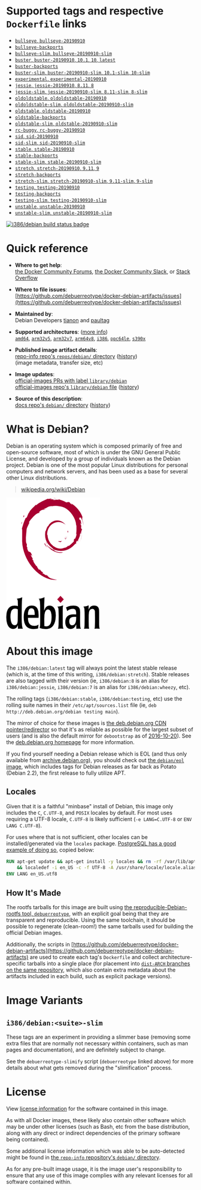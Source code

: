 <!--

********************************************************************************

WARNING:

    DO NOT EDIT "debian/README.md"

    IT IS AUTO-GENERATED

    (from the other files in "debian/" combined with a set of templates)

********************************************************************************

-->

# Supported tags and respective `Dockerfile` links

-	[`bullseye`, `bullseye-20190910`](https://github.com/debuerreotype/docker-debian-artifacts/blob/2a13b9e0a42d068a698b7e5d1b12c196aa821dd8/bullseye/Dockerfile)
-	[`bullseye-backports`](https://github.com/debuerreotype/docker-debian-artifacts/blob/2a13b9e0a42d068a698b7e5d1b12c196aa821dd8/bullseye/backports/Dockerfile)
-	[`bullseye-slim`, `bullseye-20190910-slim`](https://github.com/debuerreotype/docker-debian-artifacts/blob/2a13b9e0a42d068a698b7e5d1b12c196aa821dd8/bullseye/slim/Dockerfile)
-	[`buster`, `buster-20190910`, `10.1`, `10`, `latest`](https://github.com/debuerreotype/docker-debian-artifacts/blob/2a13b9e0a42d068a698b7e5d1b12c196aa821dd8/buster/Dockerfile)
-	[`buster-backports`](https://github.com/debuerreotype/docker-debian-artifacts/blob/2a13b9e0a42d068a698b7e5d1b12c196aa821dd8/buster/backports/Dockerfile)
-	[`buster-slim`, `buster-20190910-slim`, `10.1-slim`, `10-slim`](https://github.com/debuerreotype/docker-debian-artifacts/blob/2a13b9e0a42d068a698b7e5d1b12c196aa821dd8/buster/slim/Dockerfile)
-	[`experimental`, `experimental-20190910`](https://github.com/debuerreotype/docker-debian-artifacts/blob/2a13b9e0a42d068a698b7e5d1b12c196aa821dd8/experimental/Dockerfile)
-	[`jessie`, `jessie-20190910`, `8.11`, `8`](https://github.com/debuerreotype/docker-debian-artifacts/blob/2a13b9e0a42d068a698b7e5d1b12c196aa821dd8/jessie/Dockerfile)
-	[`jessie-slim`, `jessie-20190910-slim`, `8.11-slim`, `8-slim`](https://github.com/debuerreotype/docker-debian-artifacts/blob/2a13b9e0a42d068a698b7e5d1b12c196aa821dd8/jessie/slim/Dockerfile)
-	[`oldoldstable`, `oldoldstable-20190910`](https://github.com/debuerreotype/docker-debian-artifacts/blob/2a13b9e0a42d068a698b7e5d1b12c196aa821dd8/oldoldstable/Dockerfile)
-	[`oldoldstable-slim`, `oldoldstable-20190910-slim`](https://github.com/debuerreotype/docker-debian-artifacts/blob/2a13b9e0a42d068a698b7e5d1b12c196aa821dd8/oldoldstable/slim/Dockerfile)
-	[`oldstable`, `oldstable-20190910`](https://github.com/debuerreotype/docker-debian-artifacts/blob/2a13b9e0a42d068a698b7e5d1b12c196aa821dd8/oldstable/Dockerfile)
-	[`oldstable-backports`](https://github.com/debuerreotype/docker-debian-artifacts/blob/2a13b9e0a42d068a698b7e5d1b12c196aa821dd8/oldstable/backports/Dockerfile)
-	[`oldstable-slim`, `oldstable-20190910-slim`](https://github.com/debuerreotype/docker-debian-artifacts/blob/2a13b9e0a42d068a698b7e5d1b12c196aa821dd8/oldstable/slim/Dockerfile)
-	[`rc-buggy`, `rc-buggy-20190910`](https://github.com/debuerreotype/docker-debian-artifacts/blob/2a13b9e0a42d068a698b7e5d1b12c196aa821dd8/rc-buggy/Dockerfile)
-	[`sid`, `sid-20190910`](https://github.com/debuerreotype/docker-debian-artifacts/blob/2a13b9e0a42d068a698b7e5d1b12c196aa821dd8/sid/Dockerfile)
-	[`sid-slim`, `sid-20190910-slim`](https://github.com/debuerreotype/docker-debian-artifacts/blob/2a13b9e0a42d068a698b7e5d1b12c196aa821dd8/sid/slim/Dockerfile)
-	[`stable`, `stable-20190910`](https://github.com/debuerreotype/docker-debian-artifacts/blob/2a13b9e0a42d068a698b7e5d1b12c196aa821dd8/stable/Dockerfile)
-	[`stable-backports`](https://github.com/debuerreotype/docker-debian-artifacts/blob/2a13b9e0a42d068a698b7e5d1b12c196aa821dd8/stable/backports/Dockerfile)
-	[`stable-slim`, `stable-20190910-slim`](https://github.com/debuerreotype/docker-debian-artifacts/blob/2a13b9e0a42d068a698b7e5d1b12c196aa821dd8/stable/slim/Dockerfile)
-	[`stretch`, `stretch-20190910`, `9.11`, `9`](https://github.com/debuerreotype/docker-debian-artifacts/blob/2a13b9e0a42d068a698b7e5d1b12c196aa821dd8/stretch/Dockerfile)
-	[`stretch-backports`](https://github.com/debuerreotype/docker-debian-artifacts/blob/2a13b9e0a42d068a698b7e5d1b12c196aa821dd8/stretch/backports/Dockerfile)
-	[`stretch-slim`, `stretch-20190910-slim`, `9.11-slim`, `9-slim`](https://github.com/debuerreotype/docker-debian-artifacts/blob/2a13b9e0a42d068a698b7e5d1b12c196aa821dd8/stretch/slim/Dockerfile)
-	[`testing`, `testing-20190910`](https://github.com/debuerreotype/docker-debian-artifacts/blob/2a13b9e0a42d068a698b7e5d1b12c196aa821dd8/testing/Dockerfile)
-	[`testing-backports`](https://github.com/debuerreotype/docker-debian-artifacts/blob/2a13b9e0a42d068a698b7e5d1b12c196aa821dd8/testing/backports/Dockerfile)
-	[`testing-slim`, `testing-20190910-slim`](https://github.com/debuerreotype/docker-debian-artifacts/blob/2a13b9e0a42d068a698b7e5d1b12c196aa821dd8/testing/slim/Dockerfile)
-	[`unstable`, `unstable-20190910`](https://github.com/debuerreotype/docker-debian-artifacts/blob/2a13b9e0a42d068a698b7e5d1b12c196aa821dd8/unstable/Dockerfile)
-	[`unstable-slim`, `unstable-20190910-slim`](https://github.com/debuerreotype/docker-debian-artifacts/blob/2a13b9e0a42d068a698b7e5d1b12c196aa821dd8/unstable/slim/Dockerfile)

[![i386/debian build status badge](https://img.shields.io/jenkins/s/https/doi-janky.infosiftr.net/job/multiarch/job/i386/job/debian.svg?label=i386/debian%20%20build%20job)](https://doi-janky.infosiftr.net/job/multiarch/job/i386/job/debian/)

# Quick reference

-	**Where to get help**:  
	[the Docker Community Forums](https://forums.docker.com/), [the Docker Community Slack](https://blog.docker.com/2016/11/introducing-docker-community-directory-docker-community-slack/), or [Stack Overflow](https://stackoverflow.com/search?tab=newest&q=docker)

-	**Where to file issues**:  
	[https://github.com/debuerreotype/docker-debian-artifacts/issues](https://github.com/debuerreotype/docker-debian-artifacts/issues)

-	**Maintained by**:  
	Debian Developers [tianon](https://qa.debian.org/developer.php?login=tianon) and [paultag](https://qa.debian.org/developer.php?login=paultag)

-	**Supported architectures**: ([more info](https://github.com/docker-library/official-images#architectures-other-than-amd64))  
	[`amd64`](https://hub.docker.com/r/amd64/debian/), [`arm32v5`](https://hub.docker.com/r/arm32v5/debian/), [`arm32v7`](https://hub.docker.com/r/arm32v7/debian/), [`arm64v8`](https://hub.docker.com/r/arm64v8/debian/), [`i386`](https://hub.docker.com/r/i386/debian/), [`ppc64le`](https://hub.docker.com/r/ppc64le/debian/), [`s390x`](https://hub.docker.com/r/s390x/debian/)

-	**Published image artifact details**:  
	[repo-info repo's `repos/debian/` directory](https://github.com/docker-library/repo-info/blob/master/repos/debian) ([history](https://github.com/docker-library/repo-info/commits/master/repos/debian))  
	(image metadata, transfer size, etc)

-	**Image updates**:  
	[official-images PRs with label `library/debian`](https://github.com/docker-library/official-images/pulls?q=label%3Alibrary%2Fdebian)  
	[official-images repo's `library/debian` file](https://github.com/docker-library/official-images/blob/master/library/debian) ([history](https://github.com/docker-library/official-images/commits/master/library/debian))

-	**Source of this description**:  
	[docs repo's `debian/` directory](https://github.com/docker-library/docs/tree/master/debian) ([history](https://github.com/docker-library/docs/commits/master/debian))

# What is Debian?

Debian is an operating system which is composed primarily of free and open-source software, most of which is under the GNU General Public License, and developed by a group of individuals known as the Debian project. Debian is one of the most popular Linux distributions for personal computers and network servers, and has been used as a base for several other Linux distributions.

> [wikipedia.org/wiki/Debian](https://en.wikipedia.org/wiki/Debian)

![logo](https://raw.githubusercontent.com/docker-library/docs/b449be7df57e9ed9086bb5821bfb5d6cdc5d67a4/debian/logo.png)

# About this image

The `i386/debian:latest` tag will always point the latest stable release (which is, at the time of this writing, `i386/debian:stretch`). Stable releases are also tagged with their version (ie, `i386/debian:8` is an alias for `i386/debian:jessie`, `i386/debian:7` is an alias for `i386/debian:wheezy`, etc).

The rolling tags (`i386/debian:stable`, `i386/debian:testing`, etc) use the rolling suite names in their `/etc/apt/sources.list` file (ie, `deb http://deb.debian.org/debian testing main`).

The mirror of choice for these images is [the deb.debian.org CDN pointer/redirector](https://deb.debian.org) so that it's as reliable as possible for the largest subset of users (and is also the default mirror for `debootstrap` as of [2016-10-20](https://anonscm.debian.org/cgit/d-i/debootstrap.git/commit/?id=9e8bc60ad1ccf3a25ce7890526b70059f3e770de)). See the [deb.debian.org homepage](https://deb.debian.org) for more information.

If you find yourself needing a Debian release which is EOL (and thus only available from [archive.debian.org](http://archive.debian.org)), you should check out [the `debian/eol` image](https://hub.docker.com/r/debian/eol/), which includes tags for Debian releases as far back as Potato (Debian 2.2), the first release to fully utilize APT.

## Locales

Given that it is a faithful "minbase" install of Debian, this image only includes the `C`, `C.UTF-8`, and `POSIX` locales by default. For most uses requiring a UTF-8 locale, `C.UTF-8` is likely sufficient (`-e LANG=C.UTF-8` or `ENV LANG C.UTF-8`).

For uses where that is not sufficient, other locales can be installed/generated via the `locales` package. [PostgreSQL has a good example of doing so](https://github.com/docker-library/postgres/blob/69bc540ecfffecce72d49fa7e4a46680350037f9/9.6/Dockerfile#L21-L24), copied below:

```dockerfile
RUN apt-get update && apt-get install -y locales && rm -rf /var/lib/apt/lists/* \
	&& localedef -i en_US -c -f UTF-8 -A /usr/share/locale/locale.alias en_US.UTF-8
ENV LANG en_US.utf8
```

## How It's Made

The rootfs tarballs for this image are built using [the reproducible-Debian-rootfs tool, `debuerreotype`](https://github.com/debuerreotype/debuerreotype), with an explicit goal being that they are transparent and reproducible. Using the same toolchain, it should be possible to regenerate (clean-room!) the same tarballs used for building the official Debian images.

Additionally, the scripts in [https://github.com/debuerreotype/docker-debian-artifacts](https://github.com/debuerreotype/docker-debian-artifacts) are used to create each tag's `Dockerfile` and collect architecture-specific tarballs into a single place (for placement into [`dist-ARCH` branches on the same repository](https://github.com/debuerreotype/docker-debian-artifacts/branches), which also contain extra metadata about the artifacts included in each build, such as explicit package versions).

# Image Variants

## `i386/debian:<suite>-slim`

These tags are an experiment in providing a slimmer base (removing some extra files that are normally not necessary within containers, such as man pages and documentation), and are definitely subject to change.

See the `debuerreotype-slimify` script (`debuerreotype` linked above) for more details about what gets removed during the "slimification" process.

# License

View [license information](https://www.debian.org/social_contract#guidelines) for the software contained in this image.

As with all Docker images, these likely also contain other software which may be under other licenses (such as Bash, etc from the base distribution, along with any direct or indirect dependencies of the primary software being contained).

Some additional license information which was able to be auto-detected might be found in [the `repo-info` repository's `debian/` directory](https://github.com/docker-library/repo-info/tree/master/repos/debian).

As for any pre-built image usage, it is the image user's responsibility to ensure that any use of this image complies with any relevant licenses for all software contained within.
